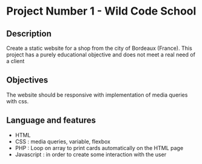 # Project Number 1 - Wild Code School

## Description

Create a static website for a shop from the city of Bordeaux (France).
This project has a purely educational objective and does not meet a real need of a client

## Objectives

The website should be responsive with implementation of media queries with css.

## Language and features 

* HTML
* CSS : media queries, variable, flexbox
* PHP : Loop on array to print cards automatically on the HTML page
* Javascript : in order to create some interaction with the user
